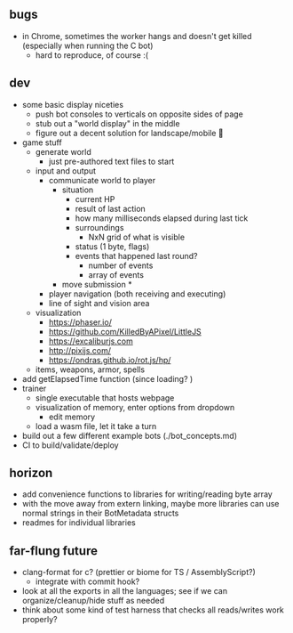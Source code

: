 ## bugs
* in Chrome, sometimes the worker hangs and doesn't get killed (especially when running the C bot)
  * hard to reproduce, of course :(

## dev
* some basic display niceties
  * push bot consoles to verticals on opposite sides of page
  * stub out a "world display" in the middle
  * figure out a decent solution for landscape/mobile 😬
* game stuff
  * generate world
    * just pre-authored text files to start
  * input and output
    * communicate world to player
      * situation
        * current HP
        * result of last action
        * how many milliseconds elapsed during last tick
        * surroundings
          * NxN grid of what is visible
        * status (1 byte, flags)
        * events that happened last round?
          * number of events
          * array of events
      * move submission
        * 
    * player navigation (both receiving and executing)
    * line of sight and vision area
  * visualization
    - https://phaser.io/
    - https://github.com/KilledByAPixel/LittleJS
    - https://excaliburjs.com
    - http://pixijs.com/
    - https://ondras.github.io/rot.js/hp/
  * items, weapons, armor, spells
* add getElapsedTime function (since loading? )
* trainer
  * single executable that hosts webpage
  * visualization of memory, enter options from dropdown
    * edit memory
  * load a wasm file, let it take a turn
* build out a few different example bots (./bot_concepts.md)
* CI to build/validate/deploy

## horizon
* add convenience functions to libraries for writing/reading byte array
* with the move away from extern linking, maybe more libraries can use normal strings in their BotMetadata structs
* readmes for individual libraries

## far-flung future
* clang-format for c? (prettier or biome for TS / AssemblyScript?)
  * integrate with commit hook?
* look at all the exports in all the languages; see if we can organize/cleanup/hide stuff as needed
* think about some kind of test harness that checks all reads/writes work properly? 
